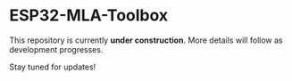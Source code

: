 # ESP32-MLA-Toolbox

This repository is currently **under construction**. More details will follow as development progresses.

Stay tuned for updates!
